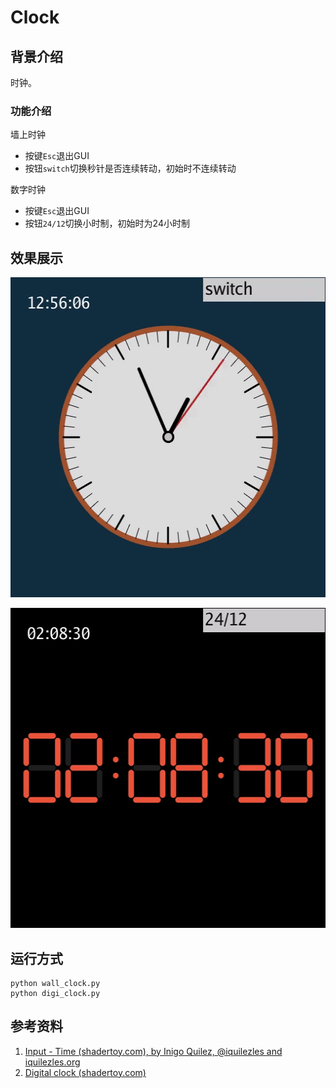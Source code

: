 # Clock

## 背景介绍

时钟。

### 功能介绍

墙上时钟

- 按键`Esc`退出GUI
- 按钮`switch`切换秒针是否连续转动，初始时不连续转动

数字时钟

- 按键`Esc`退出GUI
- 按钮`24/12`切换小时制，初始时为24小时制

## 效果展示

<a href="wall_clock.gif"><img src="imgs/wall_clock.gif" height=512px title="wall clock">

<a href="digi_clock.gif"><img src="imgs/digi_clock.gif" height=512px title="digi clock"></a>

## 运行方式

```shell
python wall_clock.py
python digi_clock.py
```

## 参考资料

1. [Input - Time (shadertoy.com), by Inigo Quilez, @iquilezles and iquilezles.org](https://www.shadertoy.com/view/lsXGz8)
2. [Digital clock (shadertoy.com)](https://www.shadertoy.com/view/MdfGzf)

